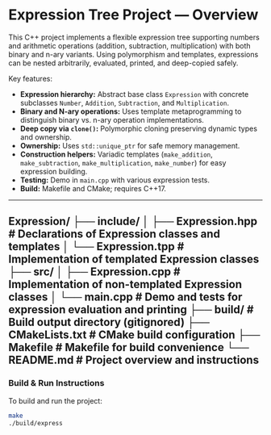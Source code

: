 # Expression Tree Project — Overview

This C++ project implements a flexible expression tree supporting numbers and arithmetic operations (addition, subtraction, multiplication) with both binary and n-ary variants. Using polymorphism and templates, expressions can be nested arbitrarily, evaluated, printed, and deep-copied safely.

Key features:

- **Expression hierarchy:** Abstract base class `Expression` with concrete subclasses `Number`, `Addition`, `Subtraction`, and `Multiplication`.
- **Binary and N-ary operations:** Uses template metaprogramming to distinguish binary vs. n-ary operation implementations.
- **Deep copy via `clone()`:** Polymorphic cloning preserving dynamic types and ownership.
- **Ownership:** Uses `std::unique_ptr` for safe memory management.
- **Construction helpers:** Variadic templates (`make_addition`, `make_subtraction`, `make_multiplication`, `make_number`) for easy expression building.
- **Testing:** Demo in `main.cpp` with various expression tests.
- **Build:** Makefile and CMake; requires C++17.

---
Expression/
├── include/
│ ├── Expression.hpp # Declarations of Expression classes and templates
│ └── Expression.tpp # Implementation of templated Expression classes
├── src/
│ ├── Expression.cpp # Implementation of non-templated Expression classes
│ └── main.cpp # Demo and tests for expression evaluation and printing
├── build/ # Build output directory (gitignored)
├── CMakeLists.txt # CMake build configuration
├── Makefile # Makefile for build convenience
└── README.md # Project overview and instructions
---

### Build & Run Instructions

To build and run the project:

```bash
make
./build/express
